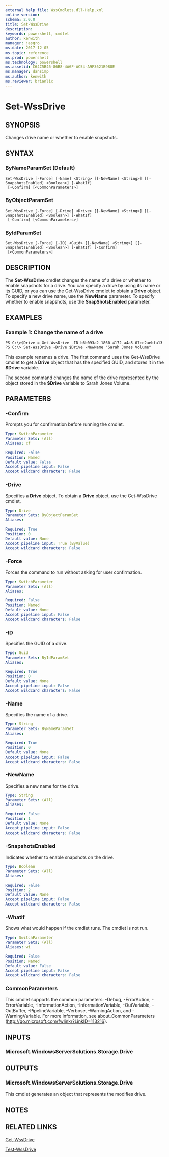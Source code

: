 ```yaml
---
external help file: WssCmdlets.dll-Help.xml
online version: 
schema: 2.0.0
title: Set-WssDrive
description: 
keywords: powershell, cmdlet
author: kenwith
manager: jasgro
ms.date: 2017-12-05
ms.topic: reference
ms.prod: powershell
ms.technology: powershell
ms.assetid: C64C5B46-86B8-4A6F-AC54-A9F3621B988E
ms.manager: dansimp
ms.author: kenwith
ms.reviewer: brianlic
---
```


# Set-WssDrive

## SYNOPSIS
Changes drive name or whether to enable snapshots.

## SYNTAX

### ByNameParamSet (Default)
```
Set-WssDrive [-Force] [-Name] <String> [[-NewName] <String>] [[-SnapshotsEnabled] <Boolean>] [-WhatIf]
 [-Confirm] [<CommonParameters>]
```

### ByObjectParamSet
```
Set-WssDrive [-Force] [-Drive] <Drive> [[-NewName] <String>] [[-SnapshotsEnabled] <Boolean>] [-WhatIf]
 [-Confirm] [<CommonParameters>]
```

### ByIdParamSet
```
Set-WssDrive [-Force] [-ID] <Guid> [[-NewName] <String>] [[-SnapshotsEnabled] <Boolean>] [-WhatIf] [-Confirm]
 [<CommonParameters>]
```

## DESCRIPTION
The **Set-WssDrive** cmdlet changes the name of a drive or whether to enable snapshots for a drive.
You can specify a drive by using its name or its GUID, or you can use the Get-WssDrive cmdlet to obtain a **Drive** object.
To specify a new drive name, use the **NewName** parameter.
To specify whether to enable snapshots, use the **SnapShotsEnabled** parameter.

## EXAMPLES

### Example 1: Change the name of a drive
```
PS C:\>$Drive = Get-WssDrive -ID b6b093a2-1860-4172-a4a5-07ce2aebfa13
PS C:\> Set-WssDrive -Drive $Drive -NewName "Sarah Jones Volume"
```

This example renames a drive.
The first command uses the Get-WssDrive cmdlet to get a **Drive** object that has the specified GUID, and stores it in the **$Drive** variable.

The second command changes the name of the drive represented by the object stored in the **$Drive** variable to Sarah Jones Volume.

## PARAMETERS

### -Confirm
Prompts you for confirmation before running the cmdlet.

```yaml
Type: SwitchParameter
Parameter Sets: (All)
Aliases: cf

Required: False
Position: Named
Default value: False
Accept pipeline input: False
Accept wildcard characters: False
```

### -Drive
Specifies a **Drive** object.
To obtain a **Drive** object, use the Get-WssDrive cmdlet.

```yaml
Type: Drive
Parameter Sets: ByObjectParamSet
Aliases: 

Required: True
Position: 0
Default value: None
Accept pipeline input: True (ByValue)
Accept wildcard characters: False
```

### -Force
Forces the command to run without asking for user confirmation.

```yaml
Type: SwitchParameter
Parameter Sets: (All)
Aliases: 

Required: False
Position: Named
Default value: None
Accept pipeline input: False
Accept wildcard characters: False
```

### -ID
Specifies the GUID of a drive.

```yaml
Type: Guid
Parameter Sets: ByIdParamSet
Aliases: 

Required: True
Position: 0
Default value: None
Accept pipeline input: False
Accept wildcard characters: False
```

### -Name
Specifies the name of a drive.

```yaml
Type: String
Parameter Sets: ByNameParamSet
Aliases: 

Required: True
Position: 0
Default value: None
Accept pipeline input: False
Accept wildcard characters: False
```

### -NewName
Specifies a new name for the drive.

```yaml
Type: String
Parameter Sets: (All)
Aliases: 

Required: False
Position: 1
Default value: None
Accept pipeline input: False
Accept wildcard characters: False
```

### -SnapshotsEnabled
Indicates whether to enable snapshots on the drive.

```yaml
Type: Boolean
Parameter Sets: (All)
Aliases: 

Required: False
Position: 2
Default value: None
Accept pipeline input: False
Accept wildcard characters: False
```

### -WhatIf
Shows what would happen if the cmdlet runs.
The cmdlet is not run.

```yaml
Type: SwitchParameter
Parameter Sets: (All)
Aliases: wi

Required: False
Position: Named
Default value: False
Accept pipeline input: False
Accept wildcard characters: False
```

### CommonParameters
This cmdlet supports the common parameters: -Debug, -ErrorAction, -ErrorVariable, -InformationAction, -InformationVariable, -OutVariable, -OutBuffer, -PipelineVariable, -Verbose, -WarningAction, and -WarningVariable. For more information, see about_CommonParameters (http://go.microsoft.com/fwlink/?LinkID=113216).

## INPUTS

### Microsoft.WindowsServerSolutions.Storage.Drive

## OUTPUTS

### Microsoft.WindowsServerSolutions.Storage.Drive
This cmdlet generates an object that represents the modifies drive.

## NOTES

## RELATED LINKS

[Get-WssDrive](./Get-WssDrive.md)

[Test-WssDrive](./Test-WssDrive.md)


